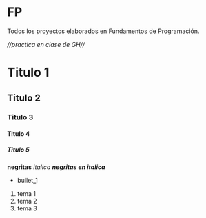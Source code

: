 # FP
Todos los proyectos elaborados en Fundamentos de Programación. 

_//practica en clase de GH//_
# Titulo 1
## Titulo 2
### Titulo 3
#### Titulo 4
##### Titulo 5

**negritas**
_italica_
**_negritas en italica_**

* bullet_1

1. tema 1
2. tema 2
3. tema 3


